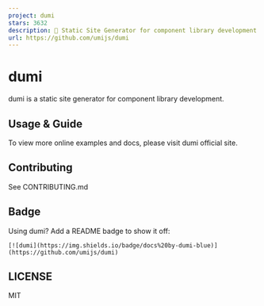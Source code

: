 ```yaml
---
project: dumi
stars: 3632
description: 📖 Static Site Generator for component library development
url: https://github.com/umijs/dumi
---
```


dumi
====

dumi is a static site generator for component library development.

Usage & Guide
-------------

To view more online examples and docs, please visit dumi official site.

Contributing
------------

See CONTRIBUTING.md

Badge
-----

Using dumi? Add a README badge to show it off:

```
[![dumi](https://img.shields.io/badge/docs%20by-dumi-blue)](https://github.com/umijs/dumi)
```

LICENSE
-------

MIT
